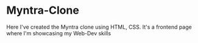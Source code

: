 # Myntra-Clone
Here I've created the Myntra clone using HTML, CSS. It's a frontend page where I'm showcasing my Web-Dev skills

